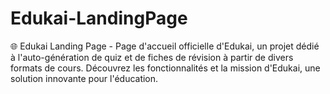 # Edukai-LandingPage
🌐 Edukai Landing Page - Page d'accueil officielle d'Edukai, un projet dédié à l'auto-génération de quiz et de fiches de révision à partir de divers formats de cours. Découvrez les fonctionnalités et la mission d'Edukai, une solution innovante pour l'éducation.
